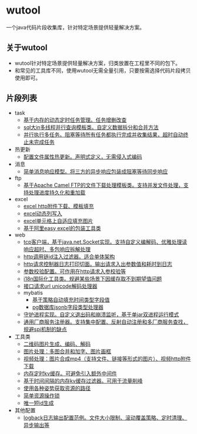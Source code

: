 # wutool

一个java代码片段收集库，针对特定场景提供轻量解决方案。

## 关于wutool

+ wutool针对特定场景提供轻量解决方案，归类放置在工程里不同的包下。
+ 和常见的工具库不同，使用wutool无需全量引用，只要按需选择代码片段拷贝使用即可。

## 片段列表

- task
    - [基于内存的动态定时任务管理。任务增删改查](https://github.com/handsomestWei/wutool/tree/main/src/main/java/com/wjy/wutool/task/dynamic/DynamicTaskManager.java)
    - [sql大in多线程并行查询模板类。自定义数据拆分和合并方法](https://github.com/handsomestWei/wutool/tree/main/src/main/java/com/wjy/wutool/task/PartitionSelectJob.java)
    - [并行执行多任务。阻塞等待所有任务都执行完成并收集结果，超时自动终止未完成任务](https://github.com/handsomestWei/wutool/tree/main/src/main/java/com/wjy/wutool/task/ParallelCallableUtil.java)
- 热更新
    - [配置文件属性热更新。声明式定义，无需侵入式编码](https://github.com/handsomestWei/wutool/tree/main/src/main/java/com/wjy/wutool/hotreload/MiniHotReloadPropComponent.java)
- 消息
    - [简单消息响应模型。将三方的异步响应包装成阻塞等待同步响应](https://github.com/handsomestWei/wutool/tree/main/src/main/java/com/wjy/wutool/msg/reactor/service/AbsMsgReactorService.java)
- ftp
    - [基于Apache Camel FTP的文件下载处理模板类。支持并发文件处理，支持处理进度持久化和重加载](https://github.com/handsomestWei/wutool/tree/main/src/main/java/com/wjy/wutool/ftp/process/AbsBizFileProcess.java)
- excel
    - [excel http附件下载、模板填充](https://github.com/handsomestWei/wutool/tree/main/src/main/java/com/wjy/wutool/excel/util/RspAttachmentHelper/.java)
    - [excel动态列写入](https://github.com/handsomestWei/wutool/tree/main/src/main/java/com/wjy/wutool/excel/util/DynamicHeadHelper/.java)
    - [excel单元格上自适应填充图片](https://github.com/handsomestWei/wutool/tree/main/src/main/java/com/wjy/wutool/excel/ImageAutoFillMergeCelHandler.java)
    - [基于阿里easy excel的包装工具类](https://github.com/handsomestWei/wutool/tree/main/src/main/java/com/wjy/wutool/excel/util/EasyExcelUtil.java)
- web
    - [tcp客户端，基于java.net.Socket实现。支持自定义编解码、优雅处理读响应超时、多包响应拆解处理](https://github.com/handsomestWei/wutool/tree/main/src/main/java/com/wjy/wutool/web/TcpClient.java)
    - [http调用链id注入过滤器。适合单体架构](https://github.com/handsomestWei/wutool/tree/main/src/main/java/com/wjy/wutool/web/filter/HttpTraceIdFilter.java)
    - [http请求控制器日志打印切面。输出请求入出参数值和耗时到日志](https://github.com/handsomestWei/wutool/tree/main/src/main/java/com/wjy/wutool/web/WebLogAspect.java)
    - [参数校验配置。可作用在http请求入参校验等](https://github.com/handsomestWei/wutool/tree/main/src/main/java/com/wjy/wutool/web/ValidatorConfig.java)
    - [i18n国际化工具类。规避某些场景下因缓存取不到期望值问题](https://github.com/handsomestWei/wutool/tree/main/src/main/java/com/wjy/wutool/web/I18nUtil.java)
    - [接口请求url unicode解码处理器](https://github.com/handsomestWei/wutool/tree/main/src/main/java/com/wjy/wutool/web/UrlPathUnicodeDecodeResolver.java)
    - mybatis
        - [基于策略自动填充时间类型字段值](https://github.com/handsomestWei/wutool/tree/main/src/main/java/com/wjy/wutool/web/mybatis/TimeMetaObjectHandler.java)
        - [pg数据库jsonb字段类型处理器](https://github.com/handsomestWei/wutool/tree/main/src/main/java/com/wjy/wutool/web/mybatis/PgJsonbTypeHandler.java)
    - [守护进程实现。自定义退出码和崩溃监听，基于单jar双进程运行模式](https://github.com/handsomestWei/wutool/tree/main/src/main/java/com/wjy/wutool/web/ProcessGuardUtil.java)
    - [通用厂商服务注册器。支持集中配置、反射自动注册和多厂商服务查找，规避spi机制的缺点](https://github.com/handsomestWei/wutool/tree/main/src/main/java/com/wjy/wutool/web/vendor)
- 工具类
    - [二维码图片生成、编码、解码](https://github.com/handsomestWei/wutool/tree/main/src/main/java/com/wjy/wutool/util/QrCodeUtil.java)
    - [图片处理：多图合并和加字、图片画框](https://github.com/handsomestWei/wutool/tree/main/src/main/java/com/wjy/wutool/util/PicUtil.java)
    - [视频处理：图片合成mp4（支持文件、链接等形式的图片）、视频http附件下载](https://github.com/handsomestWei/wutool/tree/main/src/main/java/com/wjy/wutool/util/MediaUtil.java)
    - [内存定时kv缓存。可避免引入额外中间件](https://github.com/handsomestWei/wutool/tree/main/src/main/java/com/wjy/wutool/util/MemoryTimedKvCacheUtil.java)
    - [基于时间间隔的内存kv缓存过滤器。可用于流量削峰](https://github.com/handsomestWei/wutool/tree/main/src/main/java/com/wjy/wutool/util/MemoryKvCacheDurationFilter.java)
    - [使用各种姿势获取资源的路径](https://github.com/handsomestWei/wutool/tree/main/src/main/java/com/wjy/wutool/util/ResourcePathUtil.java)
    - [简单资源操作锁](https://github.com/handsomestWei/wutool/tree/main/src/main/java/com/wjy/wutool/util/SimpleResourceLock.java)
    - [唯一短id生成](https://github.com/handsomestWei/wutool/tree/main/src/main/java/com/wjy/wutool/util/ShortIdUtil.java)
- 其他配置
    - [logback日志输出配置范例。文件大小限制、滚动覆盖策略、定时清理、异步输出等](https://github.com/handsomestWei/wutool/tree/main/src/main/resources/logback.xml)